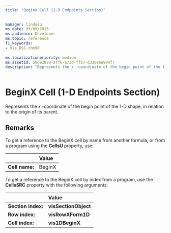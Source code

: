 ```yaml
---
title: "BeginX Cell (1-D Endpoints Section)"
 
 
manager: lindalu
ms.date: 03/09/2015
ms.audience: Developer
ms.topic: reference
f1_keywords:
- Vis_DSS.chm90
 
ms.localizationpriority: medium
ms.assetid: 59d92820-3ff6-a73d-ffb7-d33096e904f7
description: "Represents the x -coordinate of the begin point of the 1-D shape, in relation to the origin of its parent."
---
```


# BeginX Cell (1-D Endpoints Section)

Represents the  *x*  -coordinate of the begin point of the 1-D shape, in relation to the origin of its parent. 
  
## Remarks

To get a reference to the BeginX cell by name from another formula, or from a program using the **CellsU** property, use: 
  
||Value |
|:-----|:-----|
| **Cell name:**  <br/> | BeginX  <br/> |
   
To get a reference to the BeginX cell by index from a program, use the **CellsSRC** property with the following arguments: 
  
||Value |
|:-----|:-----|
| **Section index:**  <br/> |**visSectionObject** <br/> |
| **Row index:**  <br/> |**visRowXForm1D** <br/> |
| **Cell index:**  <br/> |**vis1DBeginX** <br/> |
   

